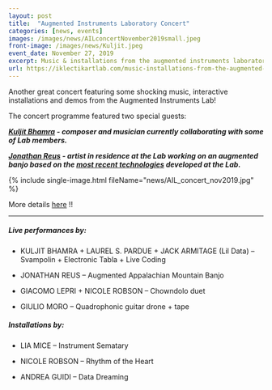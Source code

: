 ```yaml
---
layout: post
title:  "Augmented Instruments Laboratory Concert"
categories: [news, events]
images: /images/news/AILconcertNovember2019small.jpeg
front-image: /images/news/Kuljit.jpeg
event_date: November 27, 2019
excerpt: Music & installations from the augmented instruments laboratory
url: https://iklectikartlab.com/music-installations-from-the-augmented-instruments-laboratory/
---
```


Another great concert featuring some shocking music, interactive installations and demos from the Augmented Instruments Lab!

The concert programme featured two special guests:

***[Kuljit Bhamra](https://en.wikipedia.org/wiki/Kuljit_Bhamra) - composer and musician currently collaborating with some of Lab members.***

***[Jonathan Reus](https://jonathanreus.com/) - artist in residence at the Lab working on an augmented banjo based on the [most recent technologies](http://instrumentslab.org/news/2019/09/16/trill-kickstarter-september-2019.html) developed at the Lab.***

{% include single-image.html fileName="news/AIL_concert_nov2019.jpg" %}

More details [here](https://iklectikartlab.com/music-installations-from-the-augmented-instruments-laboratory/) !!

---------------------

##### Live performances by:

- KULJIT BHAMRA + LAUREL S. PARDUE + JACK ARMITAGE (Lil Data) – Svampolin + Electronic Tabla + Live Coding

- JONATHAN REUS – Augmented Appalachian Mountain Banjo

- GIACOMO LEPRI + NICOLE ROBSON – Chowndolo duet

- GIULIO MORO – Quadrophonic guitar drone + tape

##### Installations by:

- LIA MICE – Instrument Sematary

- NICOLE ROBSON – Rhythm of the Heart

- ANDREA GUIDI – Data Dreaming
